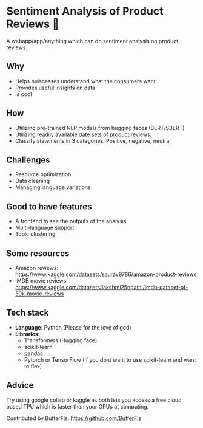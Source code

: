 # Sentiment Analysis of Product Reviews 🌟

A webapp/app/anything which can do sentiment analysis on product reviews.

## Why

- Helps buisnesses understand what the consumers want
- Provides useful insights on data
- Is cool

## How

- Utilizing pre-trained NLP models from hugging faces (BERT/SBERT)
- Utilizing readily available date sets of product reviews.
- Classify statements in 3 categories: Positive, negative, neutral

## Challenges

- Resource optimization
- Data cleaning
- Managing language variations

## Good to have features

- A frontend to see the outputs of the analysis
- Multi-language support
- Topic clustering

## Some resources

- Amazon reviews: https://www.kaggle.com/datasets/saurav9786/amazon-product-reviews
- IMDB movie reviews: https://www.kaggle.com/datasets/lakshmi25npathi/imdb-dataset-of-50k-movie-reviews

## Tech stack

- **Language**: Python (Please for the love of god)
- **Libraries**:
  - Transformers (Hugging face)
  - scikit-learn
  - pandas
  - Pytorch or TensorFlow (If you dont want to use scikit-learn and want to flex)

## Advice

  Try using google collab or kaggle as both lets you access a free cloud based TPU        which is faster than your GPUs at computing.

Contributed by BufferFis: https://github.com/BufferFis
